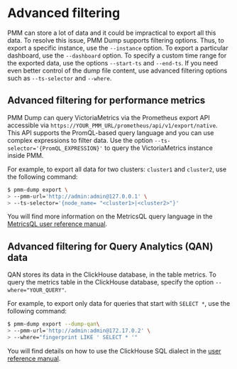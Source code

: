 # Advanced filtering

PMM can store a lot of data and it could be impractical to export all this data. To resolve this issue, PMM Dump supports filtering options. Thus, to export a specific instance, use the `--instance` option. To export a particular dashboard, use the `--dashboard` option. To specify a custom time range for the exported data, use the options `--start-ts` and `--end-ts`. If you need even better control of the dump file content, use advanced filtering options such as `--ts-selector` and `--where`.

## Advanced filtering for performance metrics

PMM Dump can query VictoriaMetrics via the Prometheus export API accessible via `https://YOUR_PMM_URL/prometheus/api/v1/export/native`. This API supports the PromQL-based query language and you can use complex expressions to filter data. Use the option `--ts-selector='{PromQL_EXPRESSION}'` to query the VictoriaMetrics instance inside PMM.

For example, to export all data for two clusters: `cluster1` and `cluster2`, use the following command:

``` {.bash data-prompt="$" }
$ pmm-dump export \
> --pmm-url='http://admin:admin@127.0.0.1' \
> --ts-selector='{node_name= "<cluster1>|<cluster2>"}'
```

You will find more information on the MetricsQL query language in the [MetricsQL user reference manual](https://docs.victoriametrics.com/MetricsQL.html).

## Advanced filtering for Query Analytics (QAN) data

QAN stores its data in the ClickHouse database, in the table metrics. To query the metrics table in the ClickHouse database, specify the option `--where="YOUR_QUERY"`.

For example, to export only data for queries that start with `SELECT *`, use the following command:

``` {.bash data-prompt="$" }
$ pmm-dump export --dump-qan\
> --pmm-url='http://admin:admin@172.17.0.2' \
> --where="fingerprint LIKE ' SELECT * '"
```

You will find details on how to use the ClickHouse SQL dialect in the [user reference manual](https://clickhouse.com/docs/en/sql-reference/syntax/).



